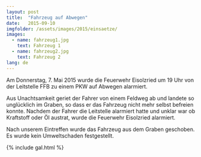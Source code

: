 ```yaml
---
layout: post
title:  "Fahrzeug auf Abwegen"
date:   2015-09-10
imgfolder: /assets/images/2015/einsaetze/
images:
  - name: fahrzeug1.jpg
    text: Fahrzeug 1
  - name: fahrzeug2.jpg
    text: Fahrzeug 2
lang: de
---
```


Am Donnerstag, 7. Mai 2015 wurde die Feuerwehr Eisolzried um 19 Uhr von der Leitstelle FFB zu einem PKW auf Abwegen alarmiert.

Aus Unachtsamkeit geriet der Fahrer von einem Feldweg ab und landete so unglücklich im Graben, so dass er das Fahrzeug nicht mehr selbst befreien konnte. Nachdem der Fahrer die Leitstelle alarmiert hatte und unklar war ob Kraftstoff oder Öl austrat, wurde die Feuerwehr Eisolzried alarmiert.

Nach unserem Eintreffen wurde das Fahrzeug aus dem Graben geschoben. Es wurde kein Umweltschaden festgestellt.

{% include gal.html %}

